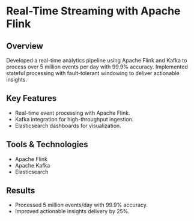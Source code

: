 # Real-Time Streaming with Apache Flink

## Overview
Developed a real-time analytics pipeline using Apache Flink and Kafka to process over 5 million events per day with 99.9% accuracy. Implemented stateful processing with fault-tolerant windowing to deliver actionable insights.

## Key Features
- Real-time event processing with Apache Flink.
- Kafka integration for high-throughput ingestion.
- Elasticsearch dashboards for visualization.

## Tools & Technologies
- Apache Flink
- Apache Kafka
- Elasticsearch

## Results
- Processed 5 million events/day with 99.9% accuracy.
- Improved actionable insights delivery by 25%.
